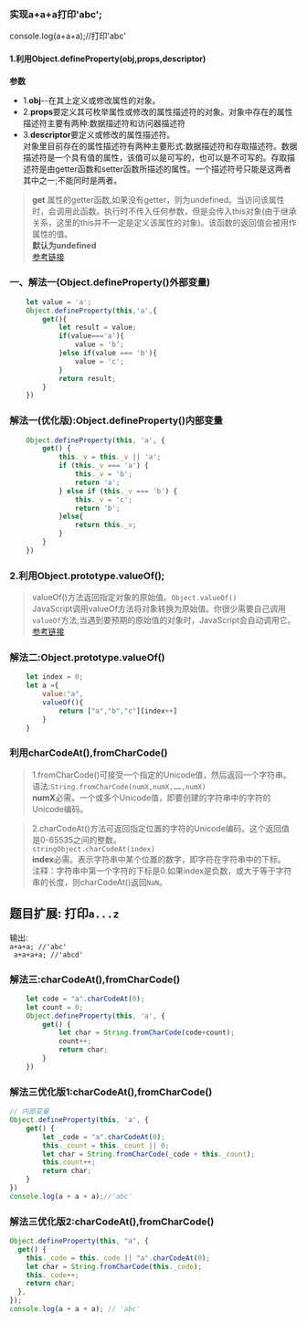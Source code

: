 ### 实现a+a+a打印'abc';  
console.log(a+a+a);//打印'abc' 
#### 1.利用Object.defineProperty(obj,props,descriptor) 
**参数**  
+ 1.**obj**--在其上定义或修改属性的对象。  
+ 2.**props**要定义其可枚举属性或修改的属性描述符的对象。对象中存在的属性描述符主要有两种:数据描述符和访问器描述符  
+ 3.**descriptor**要定义或修改的属性描述符。  
对象里目前存在的属性描述符有两种主要形式:数据描述符和存取描述符。数据描述符是一个具有值的属性，该值可以是可写的，也可以是不可写的。存取描述符是由getter函数和setter函数所描述的属性。一个描述符号只能是这两者其中之一;不能同时是两者。  
>**get** 
属性的getter函数,如果没有getter，则为undefined。当访问该属性时，会调用此函数。执行时不传入任何参数，但是会传入this对象(由于继承关系，这里的this并不一定是定义该属性的对象)。该函数的返回值会被用作属性的值。  
**默认为undefined**  
[参考链接](https://developer.mozilla.org/zh-CN/docs/Web/JavaScript/Reference/Global_Objects/Object/defineProperty)  
### 一、解法一(Object.defineProperty()外部变量)
```javascript
    let value = 'a';
    Object.defineProperty(this,'a',{
        get(){
            let result = value;
            if(value==='a'){
                value = 'b';
            }else if(value === 'b'){
                value = 'c';
            }
            return result;
        }
    })
```
### 解法一(优化版):Object.defineProperty()内部变量  
```javascript
    Object.defineProperty(this, 'a', {
        get() {
            this._v = this._v || 'a';
            if (this._v === 'a') {
                this._v = 'b';
                return 'a';
            } else if (this._v === 'b') {
                this._v = 'c';
                return 'b';
            }else{
                return this._v;
            }
        }
    })
```
### 2.利用Object.prototype.valueOf();
>valueOf()方法返回指定对象的原始值。`Object.valueOf()`  
JavaScript调用valueOf方法将对象转换为原始值。你很少需要自己调用`valueOf`方法;当遇到要预期的原始值的对象时，JavaScript会自动调用它。  
[参考链接](https://developer.mozilla.org/zh-CN/docs/Web/JavaScript/Reference/Global_Objects/Object/valueOf)  
### 解法二:Object.prototype.valueOf()  
```javascript
    let index = 0;
    let a ={
        value:"a",
        valueOf(){
            return ["a","b","c"][index++]
        }
    }

```
### 利用charCodeAt(),fromCharCode()  
>1.fromCharCode()可接受一个指定的Unicode值，然后返回一个字符串。  
语法:`String.fromCharCode(numX,numX,……,numX)`  
**numX**必需。一个或多个Unicode值，即要创建的字符串中的字符的Unicode编码。  

>2.charCodeAt()方法可返回指定位置的字符的Unicode编码。这个返回值是0-65535之间的整数。  
`stringObject.charCodeAt(index)`  
**index**必需。表示字符串中某个位置的数字，即字符在字符串中的下标。  
注释：字符串中第一个字符的下标是0.如果index是负数，或大于等于字符串的长度，则charCodeAt()返回`NaN`。 

## 题目扩展: 打印`a...z` 
输出:  
`a+a+a; //'abc'`  
` a+a+a+a; //'abcd'`
### 解法三:charCodeAt(),fromCharCode()  
```javascript
    let code = "a".charCodeAt(0);
    let count = 0;
    Object.defineProperty(this, 'a', {
        get() {
            let char = String.fromCharCode(code+count);
            count++;
            return char;
        }
    })
```
### 解法三优化版1:charCodeAt(),fromCharCode()  
```javascript
// 内部变量
Object.defineProperty(this, 'a', {
    get() {
        let _code = "a".charCodeAt(0);
        this._count = this._count || 0;
        let char = String.fromCharCode(_code + this._count);
        this.count++;
        return char;
    }
})
console.log(a + a + a);//'abc'
```
### 解法三优化版2:charCodeAt(),fromCharCode()  
```javascript
Object.defineProperty(this, "a", {
  get() {
    this._code = this._code || "a".charCodeAt(0);
    let char = String.fromCharCode(this._code);
    this._code++;
    return char;
  },
});
console.log(a + a + a); // 'abc'
```


